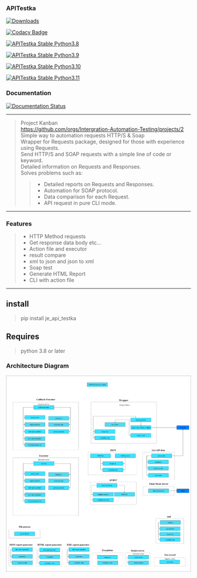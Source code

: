 ### APITestka
[![Downloads](https://static.pepy.tech/badge/je-api-testka)](https://pepy.tech/project/je-api-testka)

[![Codacy Badge](https://app.codacy.com/project/badge/Grade/f243c4edfc1f4aa3ac87752e3e86b399)](https://www.codacy.com/gh/JE-Chen/APITestka/dashboard?utm_source=github.com&amp;utm_medium=referral&amp;utm_content=JE-Chen/APITestka&amp;utm_campaign=Badge_Grade)

[![APITestka Stable Python3.8](https://github.com/Intergration-Automation-Testing/APITestka/actions/workflows/stable_python3_8.yml/badge.svg)](https://github.com/Intergration-Automation-Testing/APITestka/actions/workflows/stable_python3_8.yml)

[![APITestka Stable Python3.9](https://github.com/Intergration-Automation-Testing/APITestka/actions/workflows/stable_python3_9.yml/badge.svg)](https://github.com/Intergration-Automation-Testing/APITestka/actions/workflows/stable_python3_9.yml)

[![APITestka Stable Python3.10](https://github.com/Intergration-Automation-Testing/APITestka/actions/workflows/stable_python3_10.yml/badge.svg)](https://github.com/Intergration-Automation-Testing/APITestka/actions/workflows/stable_python3_10.yml)

[![APITestka Stable Python3.11](https://github.com/Intergration-Automation-Testing/APITestka/actions/workflows/stable_python3_11.yml/badge.svg)](https://github.com/Intergration-Automation-Testing/APITestka/actions/workflows/stable_python3_11.yml)

### Documentation

[![Documentation Status](https://readthedocs.org/projects/apitestka/badge/?version=latest)](https://apitestka.readthedocs.io/en/latest/?badge=latest)

---
> Project Kanban \
> https://github.com/orgs/Intergration-Automation-Testing/projects/2 \
> Simple way to automation requests HTTP/S & Soap \
> Wrapper for Requests package, designed for those with experience using Requests. \
> Send HTTP/S and SOAP requests with a simple line of code or keyword. \
> Detailed information on Requests and Responses. \
> Solves problems such as:
>> * Detailed reports on Requests and Responses.
>> * Automation for SOAP protocol.
>> * Data comparison for each Request.
>> * API request in pure CLI mode.
---
### Features

>* HTTP Method requests
>* Get response data body etc...
>* Action file and executor
>* result compare
>* xml to json and json to xml
>* Soap test
>* Generate HTML Report
>* CLI with action file

---


## install
> pip install je_api_testka


## Requires
> python 3.8 or later

### Architecture Diagram
![Architecture Diagram](architecture_diagram/APITestka_Architecture.drawio.png)